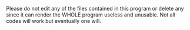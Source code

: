 Please do not edit any of the files contained in this program or delete any since it can render the WHOLE program useless and unusable. Not all codes will work but eventually one will.
